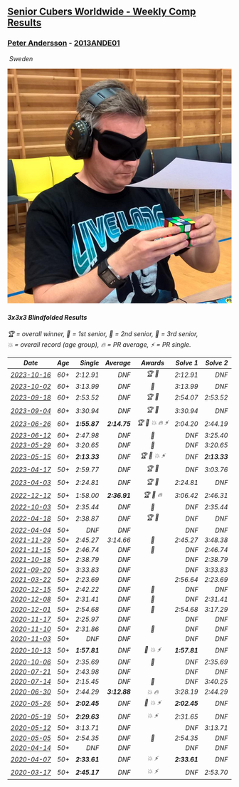 <style>table {white-space: nowrap;}</style>
<link rel="stylesheet" type="text/css" href="/scw-comp/css/flags.css" />

## [Senior Cubers Worldwide - Weekly Comp Results](/scw-comp/results/)
### [Peter Andersson](README.md) - [2013ANDE01](https://www.worldcubeassociation.org/persons/2013ANDE01?event=333bf)

<i class="flag flag-SE" />&nbsp;Sweden

![Peter Andersson](1485629308.png)

#### 3x3x3 Blindfolded Results

<span style="white-space: nowrap;">🏆 = overall winner</span>, <span style="white-space: nowrap;">🥇 = 1st senior</span>, <span style="white-space: nowrap;">🥈 = 2nd senior</span>, <span style="white-space: nowrap;">🥉 = 3rd senior</span>, <span style="white-space: nowrap;">💥 = overall record (age group)</span>, <span style="white-space: nowrap;">🔥 = PR average</span>, <span style="white-space: nowrap;">⚡ = PR single</span>.

| Date | Age | Single | Average | Awards | Solve 1 | Solve 2 | Solve 3 | Video |
| :--: | :--: | --: | --: | :--: | --: | --: | --: | :-- |
| [2023-10-16](../../results/2023-10-16/333bf.md) | 60+ | 2:12.91 | DNF | 🏆 🥇 | 2:12.91 | DNF | 2:52.84 | [Desktop](https://www.facebook.com/events/637374055147584/permalink/638199278398395) / [Mobile](https://m.facebook.com/events/637374055147584?view=permalink&id=638199278398395) |
| [2023-10-02](../../results/2023-10-02/333bf.md) | 60+ | 3:13.99 | DNF | 🥈 | 3:13.99 | DNF | DNF | [Desktop](https://www.facebook.com/events/838872687904576/permalink/844121424046369) / [Mobile](https://m.facebook.com/events/838872687904576?view=permalink&id=844121424046369) |
| [2023-09-18](../../results/2023-09-18/333bf.md) | 60+ | 2:53.52 | DNF | 🏆 🥇 | 2:54.07 | 2:53.52 | DNF | [Desktop](https://www.facebook.com/events/268121109391896/permalink/275777855292888) / [Mobile](https://m.facebook.com/events/268121109391896?view=permalink&id=275777855292888) |
| [2023-09-04](../../results/2023-09-04/333bf.md) | 60+ | 3:30.94 | DNF | 🏆 🥇 | 3:30.94 | DNF | DNF | [Desktop](https://www.facebook.com/events/629375342596936/permalink/632781182256352) / [Mobile](https://m.facebook.com/events/629375342596936?view=permalink&id=632781182256352) |
| [2023-06-26](../../results/2023-06-26/333bf.md) | 60+ | **1:55.87** | **2:14.75** | 🏆 🥇 💥 🔥 ⚡ | 2:04.20 | 2:44.19 | **1:55.87** | [Desktop](https://www.facebook.com/events/1347875969094200/permalink/1350116248870172) / [Mobile](https://m.facebook.com/events/1347875969094200?view=permalink&id=1350116248870172) |
| [2023-06-12](../../results/2023-06-12/333bf.md) | 60+ | 2:47.98 | DNF | 🥇 | DNF | 3:25.40 | 2:47.98 | [Desktop](https://www.facebook.com/events/1215614055818994/permalink/1217513038962429) / [Mobile](https://m.facebook.com/events/1215614055818994?view=permalink&id=1217513038962429) |
| [2023-05-29](../../results/2023-05-29/333bf.md) | 60+ | 3:20.65 | DNF | 🥈 | DNF | 3:20.65 | DNF | [Desktop](https://www.facebook.com/events/1006326390733395/permalink/1008327693866598) / [Mobile](https://m.facebook.com/events/1006326390733395?view=permalink&id=1008327693866598) |
| [2023-05-15](../../results/2023-05-15/333bf.md) | 60+ | **2:13.33** | DNF | 🏆 🥇 💥 ⚡ | DNF | **2:13.33** | 2:40.38 | [Desktop](https://www.facebook.com/events/179341611736618/permalink/182220211448758) / [Mobile](https://m.facebook.com/events/179341611736618?view=permalink&id=182220211448758) |
| [2023-04-17](../../results/2023-04-17/333bf.md) | 50+ | 2:59.77 | DNF | 🏆 🥇 | DNF | 3:03.76 | 2:59.77 | [Desktop](https://www.facebook.com/events/2430055143829888/permalink/2433144606854275) / [Mobile](https://m.facebook.com/events/2430055143829888?view=permalink&id=2433144606854275) |
| [2023-04-03](../../results/2023-04-03/333bf.md) | 50+ | 2:24.81 | DNF | 🏆 🥇 | 2:24.81 | DNF | DNF | [Desktop](https://www.facebook.com/events/6012958745461099/permalink/6049264905163816) / [Mobile](https://m.facebook.com/events/6012958745461099?view=permalink&id=6049264905163816) |
| [2022-12-12](../../results/2022-12-12/333bf.md) | 50+ | 1:58.00 | **2:36.91** | 🏆 🥇 🔥 | 3:06.42 | 2:46.31 | 1:58.00 | [Desktop](https://www.facebook.com/events/872606603911817/permalink/875026150336529) / [Mobile](https://m.facebook.com/events/872606603911817?view=permalink&id=875026150336529) |
| [2022-10-03](../../results/2022-10-03/333bf.md) | 50+ | 2:35.44 | DNF | 🥈 | DNF | 2:35.44 | DNF | [Desktop](https://www.facebook.com/events/470841368325055/permalink/478268987582293) / [Mobile](https://m.facebook.com/events/470841368325055?view=permalink&id=478268987582293) |
| [2022-04-18](../../results/2022-04-18/333bf.md) | 50+ | 2:38.87 | DNF | 🏆 🥇 | DNF | DNF | 2:38.87 | [Desktop](https://www.facebook.com/events/564968054789422/permalink/565916048027956) / [Mobile](https://m.facebook.com/events/564968054789422?view=permalink&id=565916048027956) |
| [2022-04-04](../../results/2022-04-04/333bf.md) | 50+ | DNF | DNF |  | DNF | DNF | DNF | [Desktop](https://www.facebook.com/events/511415497292445/permalink/517225593378102) / [Mobile](https://m.facebook.com/events/511415497292445?view=permalink&id=517225593378102) |
| [2021-11-29](../../results/2021-11-29/333bf.md) | 50+ | 2:45.27 | 3:14.66 | 🥈 | 2:45.27 | 3:48.38 | 3:10.34 | [Desktop](https://www.facebook.com/events/413306813768770/permalink/418128443286607) / [Mobile](https://m.facebook.com/events/413306813768770?view=permalink&id=418128443286607) |
| [2021-11-15](../../results/2021-11-15/333bf.md) | 50+ | 2:46.74 | DNF | 🥉 | DNF | 2:46.74 | DNF | [Desktop](https://www.facebook.com/events/686381828925322/permalink/689588665271305) / [Mobile](https://m.facebook.com/events/686381828925322?view=permalink&id=689588665271305) |
| [2021-10-18](../../results/2021-10-18/333bf.md) | 50+ | 2:38.79 | DNF |  | DNF | 2:38.79 | DNF | [Desktop](https://www.facebook.com/events/307788960729409/permalink/311423070365998) / [Mobile](https://m.facebook.com/events/307788960729409?view=permalink&id=311423070365998) |
| [2021-09-20](../../results/2021-09-20/333bf.md) | 50+ | 3:33.83 | DNF |  | DNF | 3:33.83 | DNF | [Desktop](https://www.facebook.com/events/161657459452919/permalink/168977478720917) / [Mobile](https://m.facebook.com/events/161657459452919?view=permalink&id=168977478720917) |
| [2021-03-22](../../results/2021-03-22/333bf.md) | 50+ | 2:23.69 | DNF |  | 2:56.64 | 2:23.69 | DNF | [Desktop](https://www.facebook.com/events/351132469547749/permalink/351452462849083) / [Mobile](https://m.facebook.com/events/351132469547749?view=permalink&id=351452462849083) |
| [2020-12-15](../../results/2020-12-15/333bf.md) | 50+ | 2:42.22 | DNF | 🥉 | DNF | DNF | 2:42.22 | [Desktop](https://www.facebook.com/events/732335260998911/permalink/735808980651539) / [Mobile](https://m.facebook.com/events/732335260998911?view=permalink&id=735808980651539) |
| [2020-12-08](../../results/2020-12-08/333bf.md) | 50+ | 2:31.41 | DNF | 🥈 | DNF | 2:31.41 | DNF | [Desktop](https://www.facebook.com/events/672444916797296/permalink/672999773408477) / [Mobile](https://m.facebook.com/events/672444916797296?view=permalink&id=672999773408477) |
| [2020-12-01](../../results/2020-12-01/333bf.md) | 50+ | 2:54.68 | DNF | 🥈 | 2:54.68 | 3:17.29 | DNF | [Desktop](https://www.facebook.com/events/200499568213598/permalink/201197981477090) / [Mobile](https://m.facebook.com/events/200499568213598?view=permalink&id=201197981477090) |
| [2020-11-17](../../results/2020-11-17/333bf.md) | 50+ | 2:25.97 | DNF |  | DNF | DNF | 2:25.97 | [Desktop](https://www.facebook.com/events/475710776737006/permalink/477153619926055) / [Mobile](https://m.facebook.com/events/475710776737006?view=permalink&id=477153619926055) |
| [2020-11-10](../../results/2020-11-10/333bf.md) | 50+ | 2:31.86 | DNF | 🥉 | DNF | DNF | 2:31.86 | [Desktop](https://www.facebook.com/events/971009923382676/permalink/971738499976485) / [Mobile](https://m.facebook.com/events/971009923382676?view=permalink&id=971738499976485) |
| [2020-11-03](../../results/2020-11-03/333bf.md) | 50+ | DNF | DNF |  | DNF | DNF | DNF | [Desktop](https://www.facebook.com/events/2761297674142255/permalink/2762780757327280) / [Mobile](https://m.facebook.com/events/2761297674142255?view=permalink&id=2762780757327280) |
| [2020-10-13](../../results/2020-10-13/333bf.md) | 50+ | **1:57.81** | DNF | 🥉 💥 ⚡ | **1:57.81** | DNF | 3:15.97 | [Desktop](https://www.facebook.com/events/773544990104744/permalink/775660216559888) / [Mobile](https://m.facebook.com/events/773544990104744?view=permalink&id=775660216559888) |
| [2020-10-06](../../results/2020-10-06/333bf.md) | 50+ | 2:35.69 | DNF | 🥇 | DNF | 2:35.69 | 2:43.31 | [Desktop](https://www.facebook.com/events/1046370112467687/permalink/1048355432269155) / [Mobile](https://m.facebook.com/events/1046370112467687?view=permalink&id=1048355432269155) |
| [2020-07-21](../../results/2020-07-21/333bf.md) | 50+ | 2:43.98 | DNF |  | DNF | DNF | 2:43.98 | [Desktop](https://www.facebook.com/events/2616944261905493/permalink/2621913938075192) / [Mobile](https://m.facebook.com/events/2616944261905493?view=permalink&id=2621913938075192) |
| [2020-07-14](../../results/2020-07-14/333bf.md) | 50+ | 2:15.45 | DNF | 🥈 | DNF | 3:40.25 | 2:15.45 | [Desktop](https://www.facebook.com/events/2796452740585923/permalink/2797842793780251) / [Mobile](https://m.facebook.com/events/2796452740585923?view=permalink&id=2797842793780251) |
| [2020-06-30](../../results/2020-06-30/333bf.md) | 50+ | 2:44.29 | **3:12.88** | 💥 🔥 | 3:28.19 | 2:44.29 | 3:26.17 | [Desktop](https://www.facebook.com/events/348465022802357/permalink/349204916061701) / [Mobile](https://m.facebook.com/events/348465022802357?view=permalink&id=349204916061701) |
| [2020-05-26](../../results/2020-05-26/333bf.md) | 50+ | **2:02.45** | DNF | 🥈 💥 ⚡ | **2:02.45** | DNF | DNF | [Desktop](https://www.facebook.com/events/1531820936993798/permalink/1533584773484081) / [Mobile](https://m.facebook.com/events/1531820936993798?view=permalink&id=1533584773484081) |
| [2020-05-19](../../results/2020-05-19/333bf.md) | 50+ | **2:29.63** | DNF | 💥 ⚡ | 2:31.65 | DNF | **2:29.63** | [Desktop](https://www.facebook.com/events/2608037409484307/permalink/2612070462414335) / [Mobile](https://m.facebook.com/events/2608037409484307?view=permalink&id=2612070462414335) |
| [2020-05-12](../../results/2020-05-12/333bf.md) | 50+ | 3:13.71 | DNF |  | DNF | 3:13.71 | DNF | [Desktop](https://www.facebook.com/events/367340484222677/permalink/370714047218654) / [Mobile](https://m.facebook.com/events/367340484222677?view=permalink&id=370714047218654) |
| [2020-05-05](../../results/2020-05-05/333bf.md) | 50+ | 2:54.35 | DNF | 🥉 | 2:54.35 | DNF | DNF | [Desktop](https://www.facebook.com/events/2624652641189887/permalink/2628335504154934) / [Mobile](https://m.facebook.com/events/2624652641189887?view=permalink&id=2628335504154934) |
| [2020-04-14](../../results/2020-04-14/333bf.md) | 50+ | DNF | DNF |  | DNF | DNF | DNF | |
| [2020-04-07](../../results/2020-04-07/333bf.md) | 50+ | **2:33.61** | DNF | 💥 ⚡ | **2:33.61** | DNF | DNF | [Desktop](https://www.facebook.com/events/258196271885699/permalink/258475051857821) / [Mobile](https://m.facebook.com/events/258196271885699?view=permalink&id=258475051857821) |
| [2020-03-17](../../results/2020-03-17/333bf.md) | 50+ | **2:45.17** | DNF | 💥 ⚡ | DNF | 2:53.70 | **2:45.17** | [Desktop](https://www.facebook.com/events/616010612582835/permalink/617557405761489) / [Mobile](https://m.facebook.com/events/616010612582835?view=permalink&id=617557405761489) |


<!-- Global site tag (gtag.js) - Google Analytics -->
<script async src="https://www.googletagmanager.com/gtag/js?id=UA-86348435-3"></script>
<script>window.dataLayer = window.dataLayer || []; function gtag() {dataLayer.push(arguments);} gtag('js', new Date()); gtag('config', 'UA-86348435-3');</script>
